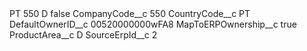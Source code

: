 <?xml version="1.0" encoding="UTF-8"?>
<CustomMetadata xmlns="http://soap.sforce.com/2006/04/metadata" xmlns:xsi="http://www.w3.org/2001/XMLSchema-instance" xmlns:xsd="http://www.w3.org/2001/XMLSchema">
    <label>PT 550 D</label>
    <protected>false</protected>
    <values>
        <field>CompanyCode__c</field>
        <value xsi:type="xsd:string">550</value>
    </values>
    <values>
        <field>CountryCode__c</field>
        <value xsi:type="xsd:string">PT</value>
    </values>
    <values>
        <field>DefaultOwnerID__c</field>
        <value xsi:type="xsd:string">00520000000wFA8</value>
    </values>
    <values>
        <field>MapToERPOwnership__c</field>
        <value xsi:type="xsd:boolean">true</value>
    </values>
    <values>
        <field>ProductArea__c</field>
        <value xsi:type="xsd:string">D</value>
    </values>
    <values>
        <field>SourceErpId__c</field>
        <value xsi:type="xsd:string">2</value>
    </values>
</CustomMetadata>
